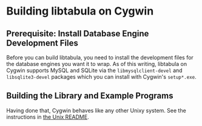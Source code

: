 Building libtabula on Cygwin
====

Prerequisite: Install Database Engine Development Files
----

Before you can build libtabula, you need to install the development
files for the database engines you want it to wrap.  As of this
writing, libtabula on Cygwin supports MySQL and SQLite via the
`libmysqlclient-devel` and `libsqlite3-devel` packages which you can
install with Cygwin's `setup*.exe`.


Building the Library and Example Programs
----

Having done that, Cygwin behaves like any other Unixy system.
See the instructions in [the Unix README](README-Unix.md).
